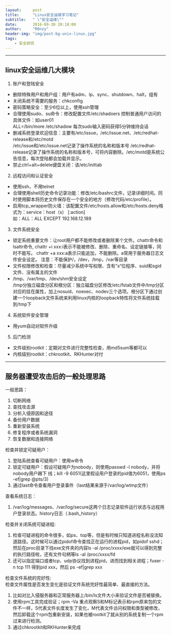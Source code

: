 ```yaml
---
layout:     post
title:      "Linux安全运维学习笔记"
subtitle:   " \"安全运维\""
date:       2016-09-30 20:18:00
author:     "R0nzy"
header-img: "img/post-bg-unix-linux.jpg"
tags:
    - 安全研究
---
```


---
## linux安全运维几大模块 
  
1. 账户和登陆安全  
* 删除特殊用户和用户组：用户有adm、lp、sync、shutdown、halt，组有  
* 关闭系统不需要的服务：chkconfig  
* 密码策略安全：至少6位以上，使用ssh管理  
* 合理使用sudo、su命令：修改配置文件/etc/shadoers 控制普通用户访问的具体文件：如user01  
ALL=/bin/more /etc/shadow 每次sudo输入密码获得5分钟维持会话  
* 删减系统登录欢迎信息：主要有/etc/issue，/etc/issue.net、/etc/redhat-release和/etc/motd  
/etc/issue和/etc/issue.net记录了操作系统的名称和版本号 /etc/redhat-release记录了操作系统的名称和版本号，可将内容删除。/etc/motd是系统公告信息，每次登陆都会加载并显示。  
* 禁止ctrl+alt+delete键盘关闭：该/etc/inittab  
  
2. 远程访问和认证安全  
* 使用ssh，不用telnet  
* 合理使用shell历史命令记录功能：修改/etc/bashrc文件，记录详细时间。同时使用脚本将历史文件保存在一个安全的地方（修改代码/etc/profile）。  
* 启用tcp_wrapper防火墙：该配置文件/etc/hosts.allow和/etc/hosts.deny格式为：service：host（s） [:action]  
如：ALL：ALL EXCEPT 192.168.12.189   

3. 文件系统安全  
* 锁定系统重要文件：让root用户都不能修改或者删除某个文件。chattr命令和lsattr命令,
chattr +i xxx:i表示不能被修改、删除、重命名、设定链接等，同时不能写。
chattr +a xxx:a表示只能追加，不能删除。a常用于服务器日志文件安全设定。
注意：不能保护/，/dev，/tmp，/var等目录  
* 文件权限修改和检查：尽量减少系统中写权限、含有”s“位程序、suid和sgid文件、没有属主的文件
* /tmp、/var/tmp、/dev/shm安全设定  
/tmp分独立磁盘分区和根分区：独立磁盘分区修改/etc/fstab文件中/tmp分区对应的挂在属性，加上nosuid、noexec、nodev三个选项。根分区下通过创建一个loopback文件系统来利用linux内核的loopback特性将文件系统挂载到/tmp下  

4. 系统软件安全管理  
* 用yum自动对软件升级  
  
5. 后门检测  
* 文件级别rootkit：定期对文件进行完整性检查，用md5sum等都可以  
* 内核级别rootkit：chkrootkit、RKHunter对付  

---  

## 服务器遭受攻击后的一般处理思路  
一般思路：  
1. 切断网络  
2. 查找攻击源  
3. 分析入侵原因和途径  
4. 备份用户数据  
5. 重新安装系统  
6. 修复程序或者系统漏洞  
7. 恢复数据和连接网络  

检查并锁定可疑用户：  
1. 登陆系统查看可疑用户：使用w命令  
2. 锁定可疑用户：假设可疑用户为nobody，则使用passwd -l nobody，并将nobody用户踢下 线；kill -9 6051(这里假设用户登录的pid值为6051，使用ps -ef|grep @pts/3)  
3. 通过last命令查看用户登录事件（last结果来源于/var/log/wtmp文件）  

查看系统日志：  
1. /var/log/messages、/var/log/secure这两个日志记录软件运行状态与远程用户登录状态。history日志（.bash_history）  

检查并关闭系统可疑进程:  
1. 检查可疑进程的命令很多，如ps、top等，但是有时候只知道进程名称没法知道路径。这时候可以通过pidof命令查找正在运行的进程pid，如pidof sshd；然后在proc目录下找exe文件夹的内容ls -al /proc/xxxx/exe就可以得到完整的执行路径啦，还有文件句柄等ls -al /proc/xxxx/fd  
2. 还可以指定端口或者tcp、udp协议找到进程pid，进而找到相关进程；fuser -n tcp 111 得到pid xxx，然后 ps -ef|grep xxx  

检查文件系统的完好性:  
  检查文件属性是否发生变化是验证文件系统完好性最简单、最直接的方法。  
1. 比如对比入侵服务器和正常服务器上/bin/ls文件大小来验证文件是否被替换。  
2. 使用rpm工具完成验证；rpm -Va 重点观察S和M标记表示和rpm原来包的文件不一样，S代表文件长度发生了变化，M代表文件访问权限和类型被修改，然后卸载这个rpm包重新安装，如果也被rootkit了就从别的系统复制一个rpm过来进行检测。  
3. 通过chkrootkit和RKHunter来完成  

